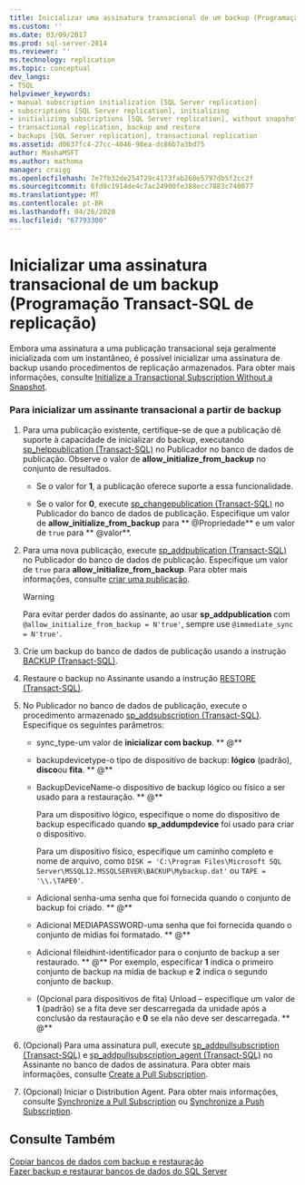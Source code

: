 ```yaml
---
title: Inicializar uma assinatura transacional de um backup (Programação Transact-SQL de replicação) | Microsoft Docs
ms.custom: ''
ms.date: 03/09/2017
ms.prod: sql-server-2014
ms.reviewer: ''
ms.technology: replication
ms.topic: conceptual
dev_langs:
- TSQL
helpviewer_keywords:
- manual subscription initialization [SQL Server replication]
- subscriptions [SQL Server replication], initializing
- initializing subscriptions [SQL Server replication], without snapshots
- transactional replication, backup and restore
- backups [SQL Server replication], transactional replication
ms.assetid: d0637fc4-27cc-4046-98ea-dc86b7a3bd75
author: MashaMSFT
ms.author: mathoma
manager: craigg
ms.openlocfilehash: 7e7fb32de254729c4173fab260e5797db5f2cc2f
ms.sourcegitcommit: 6fd8c1914de4c7ac24900fe388ecc7883c740077
ms.translationtype: MT
ms.contentlocale: pt-BR
ms.lasthandoff: 04/26/2020
ms.locfileid: "67793300"
---
```

# <a name="initialize-a-transactional-subscription-from-a-backup-replication-transact-sql-programming"></a>Inicializar uma assinatura transacional de um backup (Programação Transact-SQL de replicação)
  Embora uma assinatura a uma publicação transacional seja geralmente inicializada com um instantâneo, é possível inicializar uma assinatura de backup usando procedimentos de replicação armazenados. Para obter mais informações, consulte [Initialize a Transactional Subscription Without a Snapshot](initialize-a-transactional-subscription-without-a-snapshot.md).  
  
### <a name="to-initialize-a-transactional-subscriber-from-a-backup"></a>Para inicializar um assinante transacional a partir de backup  
  
1.  Para uma publicação existente, certifique-se de que a publicação dê suporte à capacidade de inicializar do backup, executando [sp_helppublication &#40;Transact-SQL&#41;](/sql/relational-databases/system-stored-procedures/sp-helppublication-transact-sql) no Publicador no banco de dados de publicação. Observe o valor de **allow_initialize_from_backup** no conjunto de resultados.  
  
    -   Se o valor for **1**, a publicação oferece suporte a essa funcionalidade.  
  
    -   Se o valor for **0**, execute [sp_changepublication &#40;Transact-SQL&#41;](/sql/relational-databases/system-stored-procedures/sp-changepublication-transact-sql) no Publicador do banco de dados de publicação. Especifique um valor de **allow_initialize_from_backup** para ** \@Propriedade** e um valor de `true` para ** \@valor**.  
  
2.  Para uma nova publicação, execute [sp_addpublication &#40;Transact-SQL&#41;](/sql/relational-databases/system-stored-procedures/sp-addpublication-transact-sql) no Publicador do banco de dados de publicação. Especifique um valor de `true` para **allow_initialize_from_backup**. Para obter mais informações, consulte [criar uma publicação](publish/create-a-publication.md).  
  
    > [!WARNING]  
    >  Para evitar perder dados do assinante, ao usar **sp_addpublication** com `@allow_initialize_from_backup = N'true'`, sempre use `@immediate_sync = N'true'`.  
  
3.  Crie um backup do banco de dados de publicação usando a instrução [BACKUP &#40;Transact-SQL&#41;](/sql/t-sql/statements/backup-transact-sql).  
  
4.  Restaure o backup no Assinante usando a instrução [RESTORE &#40;Transact-SQL&#41;](/sql/t-sql/statements/restore-statements-transact-sql).  
  
5.  No Publicador no banco de dados de publicação, execute o procedimento armazenado [sp_addsubscription &#40;Transact-SQL&#41;](/sql/relational-databases/system-stored-procedures/sp-addsubscription-transact-sql). Especifique os seguintes parâmetros:  
  
    -   sync_type-um valor de **inicializar com backup**. ** \@**  
  
    -   backupdevicetype-o tipo de dispositivo de backup: **lógico** (padrão), **disco**ou **fita**. ** \@**  
  
    -   BackupDeviceName-o dispositivo de backup lógico ou físico a ser usado para a restauração. ** \@**  
  
         Para um dispositivo lógico, especifique o nome do dispositivo de backup especificado quando **sp_addumpdevice** foi usado para criar o dispositivo.  
  
         Para um dispositivo físico, especifique um caminho completo e nome de arquivo, como `DISK = 'C:\Program Files\Microsoft SQL Server\MSSQL12.MSSQLSERVER\BACKUP\Mybackup.dat'` ou `TAPE = '\\.\TAPE0'`.  
  
    -   Adicional senha-uma senha que foi fornecida quando o conjunto de backup foi criado. ** \@**  
  
    -   Adicional MEDIAPASSWORD-uma senha que foi fornecida quando o conjunto de mídias foi formatado. ** \@**  
  
    -   Adicional fileidhint-identificador para o conjunto de backup a ser restaurado. ** \@** Por exemplo, especificar **1** indica o primeiro conjunto de backup na mídia de backup e **2** indica o segundo conjunto de backup.  
  
    -   (Opcional para dispositivos de fita) Unload – especifique um valor de **1** (padrão) se a fita deve ser descarregada da unidade após a conclusão da restauração e **0** se ela não deve ser descarregada. ** \@**  
  
6.  (Opcional) Para uma assinatura pull, execute [sp_addpullsubscription &#40;Transact-SQL&#41;](/sql/relational-databases/system-stored-procedures/sp-addpullsubscription-transact-sql) e [sp_addpullsubscription_agent &#40;Transact-SQL&#41;](/sql/relational-databases/system-stored-procedures/sp-addpullsubscription-agent-transact-sql) no Assinante no banco de dados de assinatura. Para obter mais informações, consulte [Create a Pull Subscription](create-a-pull-subscription.md).  
  
7.  (Opcional) Iniciar o Distribution Agent. Para obter mais informações, consulte [Synchronize a Pull Subscription](synchronize-a-pull-subscription.md) ou [Synchronize a Push Subscription](synchronize-a-push-subscription.md).  
  
## <a name="see-also"></a>Consulte Também  
 [Copiar bancos de dados com backup e restauração](../databases/copy-databases-with-backup-and-restore.md)   
 [Fazer backup e restaurar bancos de dados do SQL Server](../backup-restore/back-up-and-restore-of-sql-server-databases.md)  
  
  
